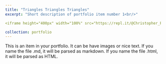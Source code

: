 ```yaml
---
title: "Triangles Triangles Triangles"
excerpt: "Short description of portfolio item number 1<br/>"

<iframe height="400px" width="100%" src="https://repl.it/@Christopher_Pat/Right-Triangle?lite=true" scrolling="no" frameborder="no" allowtransparency="true" allowfullscreen="true" sandbox="allow-forms allow-pointer-lock allow-popups allow-same-origin allow-scripts allow-modals"></iframe>

collection: portfolio
---
```


This is an item in your portfolio. It can be have images or nice text. If you name the file .md, it will be parsed as markdown. If you name the file .html, it will be parsed as HTML. 
